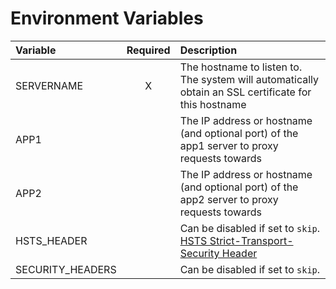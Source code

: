 # Environment Variables

| Variable         | Required | Description                                                                                                                                                                  |
| :--------------- | :------: | :--------------------------------------------------------------------------------------------------------------------------------------------------------------------------- |
| SERVERNAME       |    X     | The hostname to listen to. The system will automatically obtain an SSL certificate for this hostname                                                                         |
| APP1             |          | The IP address or hostname (and optional port) of the app1 server to proxy requests towards                                                                                  |
| APP2             |          | The IP address or hostname (and optional port) of the app2 server to proxy requests towards                                                                                  |
| HSTS_HEADER      |          | Can be disabled if set to `skip`. [HSTS Strict-Transport-Security Header](https://hub.docker.com/r/danieldent/nginx-ssl-proxy#WARNING-HSTS-Strict-Transport-Security-Header) |
| SECURITY_HEADERS |          | Can be disabled if set to `skip`.                                                                                                                                            |
